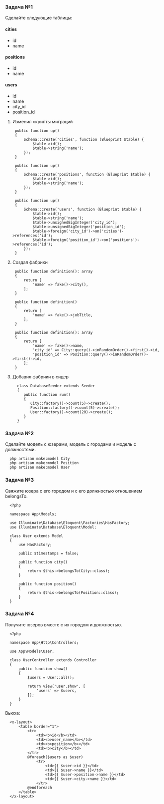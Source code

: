 ### Задача №1

Сделайте следующие таблицы:

#### cities

* id
* name

#### positions

* id
* name

#### users

* id
* name
* city_id
* position_id

1. Изменил скрипты миграций

        public function up()
        {
            Schema::create('cities', function (Blueprint $table) {
                $table->id();
                $table->string('name');
            });
        }
    
        public function up()
        {
            Schema::create('positions', function (Blueprint $table) {
                $table->id();
                $table->string('name');
            });
        }
    
        public function up()
        {
            Schema::create('users', function (Blueprint $table) {
                $table->id();
                $table->string('name');
                $table->unsignedBigInteger('city_id');
                $table->unsignedBigInteger('position_id');
                $table->foreign('city_id')->on('cities')->references('id');
                $table->foreign('position_id')->on('positions')->references('id');
            });
        }

2. Создал фабрики

        public function definition(): array
        {
            return [
                'name' => fake()->city(),
            ];
        }

        public function definition()
        {
            return [
                'name' => fake()->jobTitle,
            ];
        }

        public function definition(): array
        {
            return [
                'name' => fake()->name,
                'city_id' => City::query()->inRandomOrder()->first()->id,
                'position_id' => Position::query()->inRandomOrder()->first()->id,
            ];
        }


3. Добавил фабрики в сидер

         class DatabaseSeeder extends Seeder
         {
            public function run()
            {
               City::factory()->count(5)->create();
               Position::factory()->count(5)->create();
               User::factory()->count(20)->create();
            }
         }

### Задача №2

Сделайте модель с юзерами, модель с городами и модель с должностями.

      php artisan make:model City
      php artisan make:model Position
      php artisan make:model User

### Задача №3

Свяжите юзера с его городом и с его должностью отношением belongsTo.

      <?php
      
      namespace App\Models;
      
      use Illuminate\Database\Eloquent\Factories\HasFactory;
      use Illuminate\Database\Eloquent\Model;
      
      class User extends Model
      {
          use HasFactory;
      
          public $timestamps = false;
      
          public function city()
          {
              return $this->belongsTo(City::class);
          }
          
          public function position()
          {
              return $this->belongsTo(Position::class);
          }
      }

### Задача №4

Получите юзеров вместе с их городом и должностью.

      <?php
      
      namespace App\Http\Controllers;
      
      use App\Models\User;
      
      class UserController extends Controller
      {
          public function show()
          {
              $users = User::all();
      
              return view('user.show', [
                  'users' => $users,
              ]);
          }
      }

Вьюха:

      <x-layout>
          <table border="1">
              <tr>
                  <td><b>id</b></td>
                  <td><b>user_name</b></td>
                  <td><b>position</b></td>
                  <td><b>city</b></td>
              </tr>
              @foreach($users as $user)
                  <tr>
                      <td>{{ $user->id }}</td>
                      <td>{{ $user->name }}</td>
                      <td>{{ $user->position->name }}</td>
                      <td>{{ $user->city->name }}</td>
                  </tr>
              @endforeach
          </table>
      </x-layout>